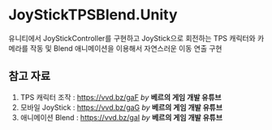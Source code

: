 # JoyStickTPSBlend.Unity
유니티에서 JoyStickController를 구현하고 JoyStick으로 회전하는 TPS 캐릭터와 카메라를 작동 및 Blend 애니메이션을 이용해서 자연스러운 이동 연출 구현
## 참고 자료 
1) TPS 캐릭터 조작 : https://vvd.bz/gaF _by_ __베르의 게임 개발 유튜브__
2) 모바일 JoyStick : https://vvd.bz/gaG _by_ __베르의 게임 개발 유튜브__
3) 애니메이션 Blend : https://vvd.bz/gaI _by_ __베르의 게임 개발 유튜브__   
